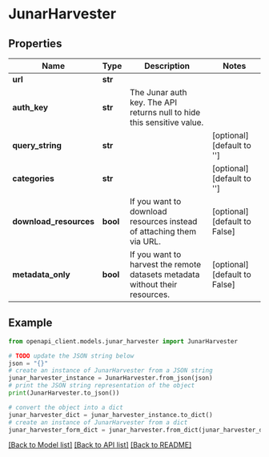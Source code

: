 # JunarHarvester


## Properties

Name | Type | Description | Notes
------------ | ------------- | ------------- | -------------
**url** | **str** |  | 
**auth_key** | **str** | The Junar auth key. The API returns null to hide this sensitive value. | 
**query_string** | **str** |  | [optional] [default to '']
**categories** | **str** |  | [optional] [default to '']
**download_resources** | **bool** | If you want to download resources instead of attaching them via URL. | [optional] [default to False]
**metadata_only** | **bool** | If you want to harvest the remote datasets metadata without their resources. | [optional] [default to False]

## Example

```python
from openapi_client.models.junar_harvester import JunarHarvester

# TODO update the JSON string below
json = "{}"
# create an instance of JunarHarvester from a JSON string
junar_harvester_instance = JunarHarvester.from_json(json)
# print the JSON string representation of the object
print(JunarHarvester.to_json())

# convert the object into a dict
junar_harvester_dict = junar_harvester_instance.to_dict()
# create an instance of JunarHarvester from a dict
junar_harvester_form_dict = junar_harvester.from_dict(junar_harvester_dict)
```
[[Back to Model list]](../README.md#documentation-for-models) [[Back to API list]](../README.md#documentation-for-api-endpoints) [[Back to README]](../README.md)


